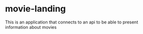 # movie-landing
This is an application that connects to an api to be able to present information about movies
